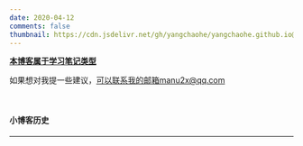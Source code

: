```yaml
---
date: 2020-04-12 
comments: false
thumbnail: https://cdn.jsdelivr.net/gh/yangchaohe/yangchaohe.github.io@static/img/mito/mito2.jpg
---
```


**<u>本博客属于学习笔记类型</u>**

如果想对我提一些建议，可以联系我的邮箱manu2x@qq.com

<br>

#### 小博客历史

---

<div class="time-axis-main">
	<ul class="time-axis"></ul>
</div>
<script src="/js/about-me.js"></script>
<br>
<br>